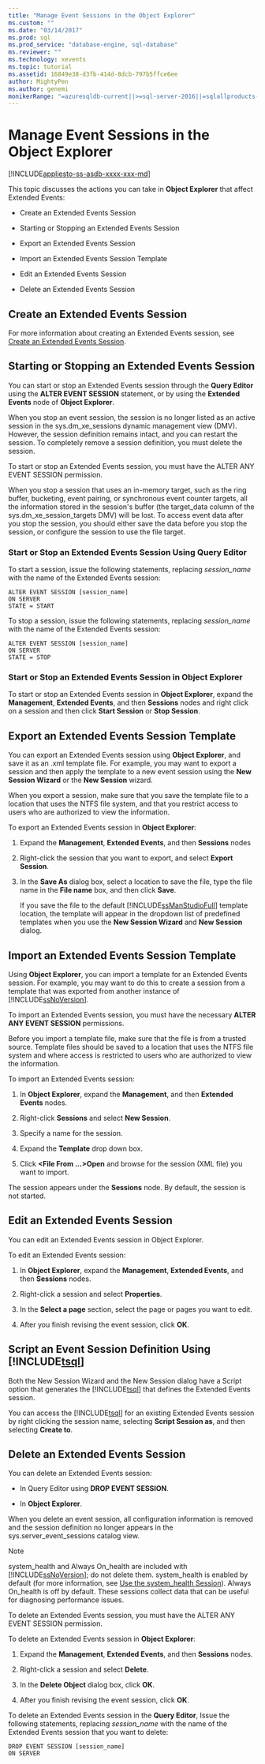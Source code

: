 ```yaml
---
title: "Manage Event Sessions in the Object Explorer"
ms.custom: ""
ms.date: "03/14/2017"
ms.prod: sql
ms.prod_service: "database-engine, sql-database"
ms.reviewer: ""
ms.technology: xevents
ms.topic: tutorial
ms.assetid: 16849e38-d3fb-414d-8dcb-797b5ffce6ee
author: MightyPen
ms.author: genemi
monikerRange: "=azuresqldb-current||>=sql-server-2016||=sqlallproducts-allversions||>=sql-server-linux-2017||=azuresqldb-mi-current"
---
```

# Manage Event Sessions in the Object Explorer

[!INCLUDE[appliesto-ss-asdb-xxxx-xxx-md](../../includes/appliesto-ss-asdb-xxxx-xxx-md.md)]

  This topic discusses the actions you can take in **Object Explorer** that affect Extended Events:  
  
-   Create an Extended Events Session  
  
-   Starting or Stopping an Extended Events Session  
  
-   Export an Extended Events Session  
  
-   Import an Extended Events Session Template  
  
-   Edit an Extended Events Session  
  
-   Delete an Extended Events Session  
  
## Create an Extended Events Session  
 For more information about creating an Extended Events session, see [Create an Extended Events Session](https://msdn.microsoft.com/library/34b1e95a-a80e-4aca-9201-abde47f2ca74).  
  
## Starting or Stopping an Extended Events Session  
 You can start or stop an Extended Events session through the **Query Editor** using the **ALTER EVENT SESSION** statement, or by using the **Extended Events** node of **Object Explorer**.  
  
 When you stop an event session, the session is no longer listed as an active session in the sys.dm_xe_sessions dynamic management view (DMV). However, the session definition remains intact, and you can restart the session. To completely remove a session definition, you must delete the session.  
  
 To start or stop an Extended Events session, you must have the ALTER ANY EVENT SESSION permission.  
  
 When you stop a session that uses an in-memory target, such as the ring buffer, bucketing, event pairing, or synchronous event counter targets, all the information stored in the session's buffer (the target_data column of the sys.dm_xe_session_targets DMV) will be lost. To access event data after you stop the session, you should either save the data before you stop the session, or configure the session to use the file target.  
  
### Start or Stop an Extended Events Session Using Query Editor  
 To start a session, issue the following statements, replacing *session_name* with the name of the Extended Events session:  
  
```  
ALTER EVENT SESSION [session_name]  
ON SERVER  
STATE = START  
```  
  
 To stop a session, issue the following statements, replacing *session_name* with the name of the Extended Events session:  
  
```  
ALTER EVENT SESSION [session_name]  
ON SERVER  
STATE = STOP  
```  
  
### Start or Stop an Extended Events Session in Object Explorer  
 To start or stop an Extended Events session in **Object Explorer**, expand the **Management**, **Extended Events**, and then **Sessions** nodes and right click on a session and then click **Start Session** or **Stop Session**.  
  
## Export an Extended Events Session Template  
 You can export an Extended Events session using **Object Explorer**, and save it as an .xml template file. For example, you may want to export a session and then apply the template to a new event session using the **New Session Wizard** or the **New Session** wizard.  
  
 When you export a session, make sure that you save the template file to a location that uses the NTFS file system, and that you restrict access to users who are authorized to view the information.  
  
 To export an Extended Events session in **Object Explorer**:  
  
1.  Expand the **Management**, **Extended Events**, and then **Sessions** nodes  
  
2.  Right-click the session that you want to export, and select **Export Session**.  
  
3.  In the **Save As** dialog box, select a location to save the file, type the file name in the **File name** box, and then click **Save**.  
  
     If you save the file to the default [!INCLUDE[ssManStudioFull](../../includes/ssmanstudiofull-md.md)] template location, the template will appear in the dropdown list of predefined templates when you use the **New Session Wizard** and **New Session** dialog.  
  
## Import an Extended Events Session Template  
 Using **Object Explorer**, you can import a template for an Extended Events session. For example, you may want to do this to create a session from a template that was exported from another instance of [!INCLUDE[ssNoVersion](../../includes/ssnoversion-md.md)].  
  
 To import an Extended Events session, you must have the necessary **ALTER ANY EVENT SESSION** permissions.  
  
 Before you import a template file, make sure that the file is from a trusted source. Template files should be saved to a location that uses the NTFS file system and where access is restricted to users who are authorized to view the information.  
  
 To import an Extended Events session:  
  
1.  In **Object Explorer**, expand the **Management**, and then **Extended Events** nodes.  
  
2.  Right-click **Sessions** and select **New Session**.  
  
3.  Specify a name for the session.  
  
4.  Expand the **Template** drop down box.  
  
5.  Click **\<File From ...>Open** and browse for the session (XML file) you want to import.  
  
 The session appears under the **Sessions** node. By default, the session is not started.  
  
## Edit an Extended Events Session  
 You can edit an Extended Events session in Object Explorer.  
  
 To edit an Extended Events session:  
  
1.  In **Object Explorer**, expand the **Management**, **Extended Events**, and then **Sessions** nodes.  
  
2.  Right-click a session and select **Properties**.  
  
3.  In the **Select a page** section, select the page or pages you want to edit.  
  
4.  After you finish revising the event session, click **OK**.  
  
## Script an Event Session Definition Using [!INCLUDE[tsql](../../includes/tsql-md.md)]  
 Both the New Session Wizard and the New Session dialog have a Script option that generates the [!INCLUDE[tsql](../../includes/tsql-md.md)] that defines the Extended Events session.  
  
 You can access the [!INCLUDE[tsql](../../includes/tsql-md.md)] for an existing Extended Events session by right clicking the session name, selecting **Script Session as**, and then selecting **Create to**.  
  
## Delete an Extended Events Session  
 You can delete an Extended Events session:  
  
-   In Query Editor using **DROP EVENT SESSION**.  
  
-   In **Object Explorer**.  
  
 When you delete an event session, all configuration information is removed and the session definition no longer appears in the sys.server_event_sessions catalog view.  
  
> [!NOTE]  
>  system_health and Always On_health are included with [!INCLUDE[ssNoVersion](../../includes/ssnoversion-md.md)]; do not delete them. system_health is enabled by default (for more information, see [Use the system_health Session](../../relational-databases/extended-events/use-the-system-health-session.md)). Always On_health is off by default. These sessions collect data that can be useful for diagnosing performance issues.  
  
 To delete an Extended Events session, you must have the ALTER ANY EVENT SESSION permission.  
  
 To delete an Extended Events session in **Object Explorer**:  
  
1.  Expand the **Management**, **Extended Events**, and then **Sessions** nodes.  
  
2.  Right-click a session and select **Delete**.  
  
3.  In the **Delete Object** dialog box, click **OK**.  
  
4.  After you finish revising the event session, click **OK**.  
  
 To delete an Extended Events session in the **Query Editor**, Issue the following statements, replacing *session_name* with the name of the Extended Events session that you want to delete:  
  
```  
DROP EVENT SESSION [session_name]  
ON SERVER  
```  
  
  
